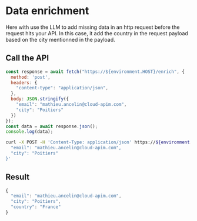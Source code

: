 # Data enrichment

Here with use the LLM to add missing data in an http request before the request hits your API. In this case, it add the country in the request payload based on the city mentionned in the payload.

## Call the API

```js
const response = await fetch("https://${environment.HOST}/enrich", {
  method: 'post',
  headers: {
    "content-type": "application/json",
  },
  body: JSON.stringify({
    "email": "mathieu.ancelin@cloud-apim.com",
    "city": "Poitiers"
  })
});
const data = await response.json();
console.log(data);
```

```sh
curl -X POST -H 'Content-Type: application/json' https://${environment.HOST}/enrich -d '{
  "email": "mathieu.ancelin@cloud-apim.com",
  "city": "Poitiers"
}'
```

## Result

```js
{
  "email": "mathieu.ancelin@cloud-apim.com",
  "city": "Poitiers",
  "country": "France"
}
```